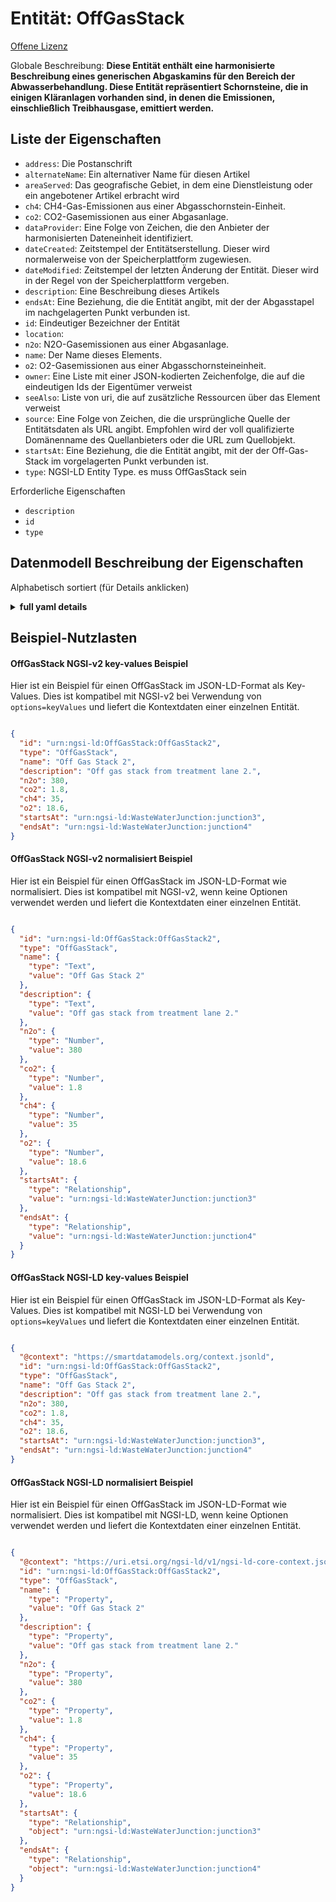 Entität: OffGasStack  
====================  
[Offene Lizenz](https://github.com/smart-data-models//dataModel.WasteWater/blob/master/OffGasStack/LICENSE.md)  
Globale Beschreibung: **Diese Entität enthält eine harmonisierte Beschreibung eines generischen Abgaskamins für den Bereich der Abwasserbehandlung. Diese Entität repräsentiert Schornsteine, die in einigen Kläranlagen vorhanden sind, in denen die Emissionen, einschließlich Treibhausgase, emittiert werden.**  

## Liste der Eigenschaften  

- `address`: Die Postanschrift  - `alternateName`: Ein alternativer Name für diesen Artikel  - `areaServed`: Das geografische Gebiet, in dem eine Dienstleistung oder ein angebotener Artikel erbracht wird  - `ch4`: CH4-Gas-Emissionen aus einer Abgasschornstein-Einheit.  - `co2`: CO2-Gasemissionen aus einer Abgasanlage.  - `dataProvider`: Eine Folge von Zeichen, die den Anbieter der harmonisierten Dateneinheit identifiziert.  - `dateCreated`: Zeitstempel der Entitätserstellung. Dieser wird normalerweise von der Speicherplattform zugewiesen.  - `dateModified`: Zeitstempel der letzten Änderung der Entität. Dieser wird in der Regel von der Speicherplattform vergeben.  - `description`: Eine Beschreibung dieses Artikels  - `endsAt`: Eine Beziehung, die die Entität angibt, mit der der Abgasstapel im nachgelagerten Punkt verbunden ist.  - `id`: Eindeutiger Bezeichner der Entität  - `location`:   - `n2o`: N2O-Gasemissionen aus einer Abgasanlage.  - `name`: Der Name dieses Elements.  - `o2`: O2-Gasemissionen aus einer Abgasschornsteineinheit.  - `owner`: Eine Liste mit einer JSON-kodierten Zeichenfolge, die auf die eindeutigen Ids der Eigentümer verweist  - `seeAlso`: Liste von uri, die auf zusätzliche Ressourcen über das Element verweist  - `source`: Eine Folge von Zeichen, die die ursprüngliche Quelle der Entitätsdaten als URL angibt. Empfohlen wird der voll qualifizierte Domänenname des Quellanbieters oder die URL zum Quellobjekt.  - `startsAt`: Eine Beziehung, die die Entität angibt, mit der der Off-Gas-Stack im vorgelagerten Punkt verbunden ist.  - `type`: NGSI-LD Entity Type. es muss OffGasStack sein    
Erforderliche Eigenschaften  
- `description`  - `id`  - `type`  ## Datenmodell Beschreibung der Eigenschaften  
Alphabetisch sortiert (für Details anklicken)  
<details><summary><strong>full yaml details</strong></summary>    
```yaml  
OffGasStack:    
  description: 'This entity contains a harmonised description of a generic Off-gas Stack made for the Wastewater treatment domain. This entity represents stacks that are present in some wastewater treatment plants where the emissions, greenhouse gases included, are emitted.'    
  properties:    
    address:    
      description: 'The mailing address'    
      properties:    
        addressCountry:    
          description: 'Property. The country. For example, Spain. Model:''https://schema.org/addressCountry'''    
          type: string    
        addressLocality:    
          description: 'Property. The locality in which the street address is, and which is in the region. Model:''https://schema.org/addressLocality'''    
          type: string    
        addressRegion:    
          description: 'Property. The region in which the locality is, and which is in the country. Model:''https://schema.org/addressRegion'''    
          type: string    
        areaServed:    
          description: 'Property. The geographic area where a service or offered item is provided. Model:''https://schema.org/areaServed'''    
          type: string    
        postOfficeBoxNumber:    
          description: 'Property. The post office box number for PO box addresses. For example, Spain. Model:''https://schema.org/postOfficeBoxNumber'''    
          type: string    
        postalCode:    
          description: 'Property. The postal code. For example, Spain. Model:''https://schema.org/https://schema.org/postalCode'''    
          type: string    
        streetAddress:    
          description: 'Property. The street address. Model:''https://schema.org/streetAddress'''    
          type: string    
      type: Property    
      x-ngsi:    
        model: https://schema.org/address    
    alternateName:    
      description: 'An alternative name for this item'    
      type: Property    
    areaServed:    
      description: 'The geographic area where a service or offered item is provided'    
      type: Property    
      x-ngsi:    
        model: https://schema.org/Text    
    ch4:    
      description: 'CH4 gas emissions from an off-gas stack entity.'    
      type: Property    
      x-ngsi:    
        model: ' https://schema.org/Number'    
        units: ' ppm'    
    co2:    
      description: 'CO2 gas emissions from an off-gas stack entity.'    
      type: Property    
      x-ngsi:    
        model: ' https://schema.org/Number'    
        units: ' ppm'    
    dataProvider:    
      description: 'A sequence of characters identifying the provider of the harmonised data entity.'    
      type: Property    
    dateCreated:    
      description: 'Entity creation timestamp. This will usually be allocated by the storage platform.'    
      format: date-time    
      type: Property    
    dateModified:    
      description: 'Timestamp of the last modification of the entity. This will usually be allocated by the storage platform.'    
      format: date-time    
      type: Property    
    description:    
      description: 'A description of this item'    
      type: Property    
    endsAt:    
      description: 'A relationship indicating the entity the Off Gas Stack is connected to in the downstream point.'    
      format: uri    
      type: Relationship    
    id:    
      anyOf: &offgasstack_-_properties_-_owner_-_items_-_anyof    
        - description: 'Property. Identifier format of any NGSI entity'    
          maxLength: 256    
          minLength: 1    
          pattern: ^[\w\-\.\{\}\$\+\*\[\]`|~^@!,:\\]+$    
          type: string    
        - description: 'Property. Identifier format of any NGSI entity'    
          format: uri    
          type: string    
      description: 'Unique identifier of the entity'    
      type: Property    
    location:    
      $id: https://geojson.org/schema/Geometry.json    
      $schema: "http://json-schema.org/draft-07/schema#"    
      oneOf:    
        - properties:    
            bbox:    
              items:    
                type: number    
              minItems: 4    
              type: array    
            coordinates:    
              items:    
                type: number    
              minItems: 2    
              type: array    
            type:    
              enum:    
                - Point    
              type: string    
          required:    
            - type    
            - coordinates    
          title: 'GeoJSON Point'    
          type: object    
        - properties:    
            bbox:    
              items:    
                type: number    
              minItems: 4    
              type: array    
            coordinates:    
              items:    
                items:    
                  type: number    
                minItems: 2    
                type: array    
              minItems: 2    
              type: array    
            type:    
              enum:    
                - LineString    
              type: string    
          required:    
            - type    
            - coordinates    
          title: 'GeoJSON LineString'    
          type: object    
        - properties:    
            bbox:    
              items:    
                type: number    
              minItems: 4    
              type: array    
            coordinates:    
              items:    
                items:    
                  items:    
                    type: number    
                  minItems: 2    
                  type: array    
                minItems: 4    
                type: array    
              type: array    
            type:    
              enum:    
                - Polygon    
              type: string    
          required:    
            - type    
            - coordinates    
          title: 'GeoJSON Polygon'    
          type: object    
        - properties:    
            bbox:    
              items:    
                type: number    
              minItems: 4    
              type: array    
            coordinates:    
              items:    
                items:    
                  type: number    
                minItems: 2    
                type: array    
              type: array    
            type:    
              enum:    
                - MultiPoint    
              type: string    
          required:    
            - type    
            - coordinates    
          title: 'GeoJSON MultiPoint'    
          type: object    
        - properties:    
            bbox:    
              items:    
                type: number    
              minItems: 4    
              type: array    
            coordinates:    
              items:    
                items:    
                  items:    
                    type: number    
                  minItems: 2    
                  type: array    
                minItems: 2    
                type: array    
              type: array    
            type:    
              enum:    
                - MultiLineString    
              type: string    
          required:    
            - type    
            - coordinates    
          title: 'GeoJSON MultiLineString'    
          type: object    
        - properties:    
            bbox:    
              items:    
                type: number    
              minItems: 4    
              type: array    
            coordinates:    
              items:    
                items:    
                  items:    
                    items:    
                      type: number    
                    minItems: 2    
                    type: array    
                  minItems: 4    
                  type: array    
                type: array    
              type: array    
            type:    
              enum:    
                - MultiPolygon    
              type: string    
          required:    
            - type    
            - coordinates    
          title: 'GeoJSON MultiPolygon'    
          type: object    
      title: 'GeoJSON Geometry'    
    n2o:    
      description: 'N2O gas emissions from an off-gas stack entity.'    
      type: Property    
      x-ngsi:    
        model: ' https://schema.org/Number'    
        units: ' ppm'    
    name:    
      description: 'The name of this item.'    
      type: Property    
    o2:    
      description: 'O2 gas emissions from an off-gas stack entity.'    
      type: Property    
      x-ngsi:    
        model: ' https://schema.org/Number'    
        units: ' ppm'    
    owner:    
      description: 'A List containing a JSON encoded sequence of characters referencing the unique Ids of the owner(s)'    
      items:    
        anyOf: *offgasstack_-_properties_-_owner_-_items_-_anyof    
        description: 'Property. Unique identifier of the entity'    
      type: Property    
    seeAlso:    
      description: 'list of uri pointing to additional resources about the item'    
      oneOf:    
        - items:    
            - format: uri    
              type: string    
          minItems: 1    
          type: array    
        - format: uri    
          type: string    
      type: Property    
    source:    
      description: 'A sequence of characters giving the original source of the entity data as a URL. Recommended to be the fully qualified domain name of the source provider, or the URL to the source object.'    
      type: Property    
    startsAt:    
      description: 'A relationship indicating the entity the Off Gas Stack is connected to in the upstream point.'    
      format: uri    
      type: Relationship    
    type:    
      description: 'NGSI-LD Entity Type. it has to be OffGasStack'    
      enum:    
        - OffGasStack    
      type: Property    
  required:    
    - id    
    - type    
    - description    
  type: object    
```  
</details>    
## Beispiel-Nutzlasten  
#### OffGasStack NGSI-v2 key-values Beispiel  
Hier ist ein Beispiel für einen OffGasStack im JSON-LD-Format als Key-Values. Dies ist kompatibel mit NGSI-v2 bei Verwendung von `options=keyValues` und liefert die Kontextdaten einer einzelnen Entität.  
```json  
{  
  "id": "urn:ngsi-ld:OffGasStack:OffGasStack2",  
  "type": "OffGasStack",  
  "name": "Off Gas Stack 2",  
  "description": "Off gas stack from treatment lane 2.",  
  "n2o": 380,  
  "co2": 1.8,  
  "ch4": 35,  
  "o2": 18.6,  
  "startsAt": "urn:ngsi-ld:WasteWaterJunction:junction3",  
  "endsAt": "urn:ngsi-ld:WasteWaterJunction:junction4"  
}  
```  
#### OffGasStack NGSI-v2 normalisiert Beispiel  
Hier ist ein Beispiel für einen OffGasStack im JSON-LD-Format wie normalisiert. Dies ist kompatibel mit NGSI-v2, wenn keine Optionen verwendet werden und liefert die Kontextdaten einer einzelnen Entität.  
```json  
{  
  "id": "urn:ngsi-ld:OffGasStack:OffGasStack2",  
  "type": "OffGasStack",  
  "name": {  
    "type": "Text",  
    "value": "Off Gas Stack 2"  
  },  
  "description": {  
    "type": "Text",  
    "value": "Off gas stack from treatment lane 2."  
  },  
  "n2o": {  
    "type": "Number",  
    "value": 380  
  },  
  "co2": {  
    "type": "Number",  
    "value": 1.8  
  },  
  "ch4": {  
    "type": "Number",  
    "value": 35  
  },  
  "o2": {  
    "type": "Number",  
    "value": 18.6  
  },  
  "startsAt": {  
    "type": "Relationship",  
    "value": "urn:ngsi-ld:WasteWaterJunction:junction3"  
  },  
  "endsAt": {  
    "type": "Relationship",  
    "value": "urn:ngsi-ld:WasteWaterJunction:junction4"  
  }  
}  
```  
#### OffGasStack NGSI-LD key-values Beispiel  
Hier ist ein Beispiel für einen OffGasStack im JSON-LD-Format als Key-Values. Dies ist kompatibel mit NGSI-LD bei Verwendung von `options=keyValues` und liefert die Kontextdaten einer einzelnen Entität.  
```json  
{  
  "@context": "https://smartdatamodels.org/context.jsonld",  
  "id": "urn:ngsi-ld:OffGasStack:OffGasStack2",  
  "type": "OffGasStack",  
  "name": "Off Gas Stack 2",  
  "description": "Off gas stack from treatment lane 2.",  
  "n2o": 380,  
  "co2": 1.8,  
  "ch4": 35,  
  "o2": 18.6,  
  "startsAt": "urn:ngsi-ld:WasteWaterJunction:junction3",  
  "endsAt": "urn:ngsi-ld:WasteWaterJunction:junction4"  
}  
```  
#### OffGasStack NGSI-LD normalisiert Beispiel  
Hier ist ein Beispiel für einen OffGasStack im JSON-LD-Format wie normalisiert. Dies ist kompatibel mit NGSI-LD, wenn keine Optionen verwendet werden und liefert die Kontextdaten einer einzelnen Entität.  
```json  
{  
  "@context": "https://uri.etsi.org/ngsi-ld/v1/ngsi-ld-core-context.jsonld",  
  "id": "urn:ngsi-ld:OffGasStack:OffGasStack2",  
  "type": "OffGasStack",  
  "name": {  
    "type": "Property",  
    "value": "Off Gas Stack 2"  
  },  
  "description": {  
    "type": "Property",  
    "value": "Off gas stack from treatment lane 2."  
  },  
  "n2o": {  
    "type": "Property",  
    "value": 380  
  },  
  "co2": {  
    "type": "Property",  
    "value": 1.8  
  },  
  "ch4": {  
    "type": "Property",  
    "value": 35  
  },  
  "o2": {  
    "type": "Property",  
    "value": 18.6  
  },  
  "startsAt": {  
    "type": "Relationship",  
    "object": "urn:ngsi-ld:WasteWaterJunction:junction3"  
  },  
  "endsAt": {  
    "type": "Relationship",  
    "object": "urn:ngsi-ld:WasteWaterJunction:junction4"  
  }  
}  
```  
